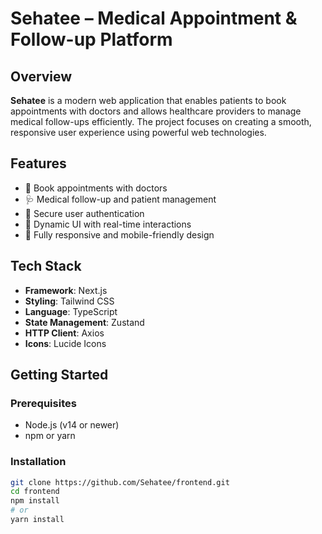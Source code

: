 # Sehatee – Medical Appointment & Follow-up Platform

## Overview

**Sehatee** is a modern web application that enables patients to book appointments with doctors and allows healthcare providers to manage medical follow-ups efficiently. The project focuses on creating a smooth, responsive user experience using powerful web technologies.

## Features

- 📅 Book appointments with doctors
- 🩺 Medical follow-up and patient management
- 🔐 Secure user authentication
- 💬 Dynamic UI with real-time interactions
- 📱 Fully responsive and mobile-friendly design

## Tech Stack

- **Framework**: Next.js
- **Styling**: Tailwind CSS
- **Language**: TypeScript
- **State Management**: Zustand
- **HTTP Client**: Axios
- **Icons**: Lucide Icons

## Getting Started

### Prerequisites

- Node.js (v14 or newer)
- npm or yarn

### Installation

```bash
git clone https://github.com/Sehatee/frontend.git
cd frontend
npm install
# or
yarn install
